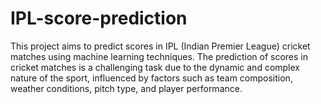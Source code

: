# IPL-score-prediction
This project aims to predict scores in IPL (Indian Premier League) cricket matches using machine learning techniques. The prediction of scores in cricket matches is a challenging task due to the dynamic and complex nature of the sport, influenced by factors such as team composition, weather conditions, pitch type, and player performance.
